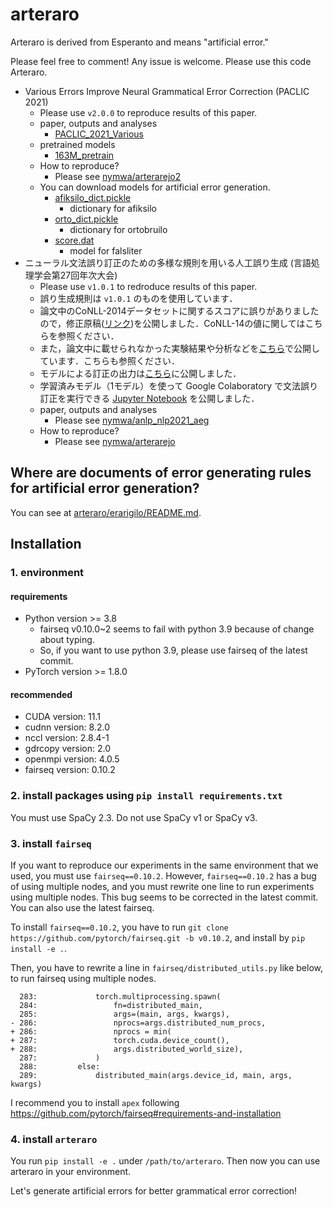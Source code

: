 # arteraro

Arteraro is derived from Esperanto and means "artificial error."

Please feel free to comment! Any issue is welcome. Please use this code Arteraro.

- Various Errors Improve Neural Grammatical Error Correction (PACLIC 2021)
	- Please use `v2.0.0` to reproduce results of this paper.
	- paper, outputs and analyses
		- [PACLIC_2021_Various](https://github.com/nymwa/PACLIC_2021_Various)
	- pretrained models
		- [163M_pretrain](https://github.com/nymwa/163M_pretrain)
	- How to reproduce?
		- Please see [nymwa/arterarejo2](https://github.com/nymwa/arterarejo2)
	- You can download models for artificial error generation.
		- [afiksilo_dict.pickle](https://drive.google.com/file/d/1078gRbXeAR8AcPKVQ67bMnCYumMBxvsd/view?usp=sharing)
			- dictionary for afiksilo
		- [orto_dict.pickle](https://drive.google.com/file/d/1DTkcujzZRqH7W9UCR2iTh17nySeHEaG7/view?usp=sharing)
			- dictionary for ortobruilo
		- [score.dat](https://drive.google.com/file/d/1xGxDZgSN_J0_0Gnm1vo8xhqjk7VIoYMq/view?usp=sharing)
			- model for falsliter
- ニューラル文法誤り訂正のための多様な規則を用いる人工誤り生成 (言語処理学会第27回年次大会)
	- Please use `v1.0.1` to redroduce results of this paper.
	- 誤り生成規則は `v1.0.1` のものを使用しています．
	- 論文中のCoNLL-2014データセットに関するスコアに誤りがありましたので，修正原稿([リンク](https://github.com/nymwa/anlp_nlp2021_aeg/blob/main/nlp2021.pdf))を公開しました．CoNLL-14の値に関してはこちらを参照ください．
	- また，論文中に載せられなかった実験結果や分析などを[こちら](https://github.com/nymwa/anlp_nlp2021_aeg/blob/main/analysis.pdf)で公開しています．こちらも参照ください．
	- モデルによる訂正の出力は[こちら](https://github.com/nymwa/anlp_nlp2021_aeg/tree/main/outputs)に公開しました．
	- 学習済みモデル（1モデル）を使って Google Colaboratory で文法誤り訂正を実行できる [Jupyter Notebook](https://gist.github.com/nymwa/982e92c4810f0ee31886378052af1459) を公開しました．
	- paper, outputs and analyses
		- Please see [nymwa/anlp_nlp2021_aeg](https://github.com/nymwa/anlp_nlp2021_aeg)
	- How to reproduce?
		- Please see [nymwa/arterarejo](https://github.com/nymwa/arterarejo)

## Where are documents of error generating rules for artificial error generation?

You can see at [arteraro/erarigilo/README.md](https://github.com/nymwa/arteraro/tree/main/arteraro/erarigilo).

## Installation

### 1. environment

#### requirements
- Python version >= 3.8
	- fairseq v0.10.0~2 seems to fail with python 3.9 because of change about typing.
	- So, if you want to use python 3.9, please use fairseq of the latest commit.
- PyTorch version >= 1.8.0

#### recommended
- CUDA version: 11.1
- cudnn version: 8.2.0
- nccl version: 2.8.4-1
- gdrcopy version: 2.0
- openmpi version: 4.0.5
- fairseq version: 0.10.2

### 2. install packages using `pip install requirements.txt`

You must use SpaCy 2.3. Do not use SpaCy v1 or SpaCy v3.

### 3. install `fairseq`

If you want to reproduce our experiments in the same environment that we used, you must use `fairseq==0.10.2`.
However, `fairseq==0.10.2` has a bug of using multiple nodes, and you must rewrite one line to run experiments using multiple nodes.
This bug seems to be corrected in the latest commit. You can also use the latest fairseq.

To install `fairseq==0.10.2`, you have to run `git clone https://github.com/pytorch/fairseq.git -b v0.10.2`, and install by `pip install -e .`.

Then, you have to rewrite a line in `fairseq/distributed_utils.py` like below, to run fairseq using multiple nodes.

```
  283:             torch.multiprocessing.spawn(
  284:                 fn=distributed_main,
  285:                 args=(main, args, kwargs),
- 286:                 nprocs=args.distributed_num_procs,
+ 286:                 nprocs = min(
+ 287:                 torch.cuda.device_count(),
+ 288:                 args.distributed_world_size),
  287:             )
  288:         else:
  289:             distributed_main(args.device_id, main, args, kwargs)
```

I recommend you to install `apex` following https://github.com/pytorch/fairseq#requirements-and-installation

### 4. install `arteraro`

You run `pip install -e .` under `/path/to/arteraro`. Then now you can use arteraro in your environment.

Let's generate artificial errors for better grammatical error correction!

